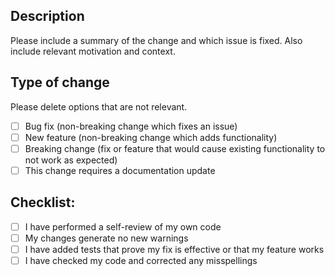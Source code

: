 ## Description

Please include a summary of the change and which issue is fixed. Also include relevant motivation and context.

## Type of change

Please delete options that are not relevant.

- [ ] Bug fix (non-breaking change which fixes an issue)
- [ ] New feature (non-breaking change which adds functionality)
- [ ] Breaking change (fix or feature that would cause existing functionality to not work as expected)
- [ ] This change requires a documentation update

## Checklist:

- [ ] I have performed a self-review of my own code
- [ ] My changes generate no new warnings
- [ ] I have added tests that prove my fix is effective or that my feature works
- [ ] I have checked my code and corrected any misspellings
